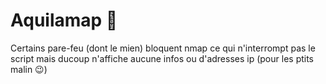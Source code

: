 # Aquilamap 🦅
Certains pare-feu (dont le mien) bloquent nmap ce qui n'interrompt pas le script mais ducoup n'affiche aucune infos ou d'adresses ip (pour les ptits malin 😉)